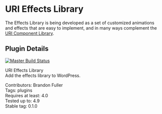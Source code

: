 # URI Effects Library

The Effects Library is being developed as a set of customized animations and effects that are easy to implement, and in many ways complement the [URI Component Library](https://github.com/uriweb/uri-component-library).


## Plugin Details

[![Master Build Status](https://travis-ci.org/uriweb/uri-effects-library.svg?branch=master "Master build status")](https://travis-ci.org/uriweb/uri-effects-library)

URI Effects Library  
Add the effects library to WordPress.  

Contributors: Brandon Fuller  
Tags: plugins  
Requires at least: 4.0  
Tested up to: 4.9  
Stable tag: 0.1.0  
